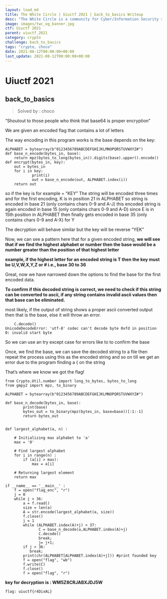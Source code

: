 ```yaml
---
layout: load_md
title: The White Circle | Uiuctf 2021 | back_to_basics Writeup
desc: "The White Circle is a community for Cyber/Information Security students, enthusiasts and professionals. You can discuss anything related to Security, share your knowledge with others, get help when you need it and proceed further in your journey with amazing people from all over the world."
image: images/twc_og_banner.jpg
ctf: Uiuctf 2021
parent: uiuctf_2021
category: crypto
challenge: back_to_basics
tags: "crypto, choco"
date: 2021-08-12T00:00:00+00:00
last_update: 2021-08-12T00:00:00+00:00
---
```


<h1 class="heading card-title white-text">Uiuctf 2021</h1>

## back_to_basics
> Solved by : choco

“Shoutout to those people who think that base64 is proper encryption”

We are given an encoded flag that contains a lot of letters 

The way encoding in this program works is the base depends on the key:

    ALPHABET = bytearray(b"0123456789ABCDEFGHIJKLMNOPQRSTUVWXYZ#")
    def base_n_encode(bytes_in, base):
        return mpz(bytes_to_long(bytes_in)).digits(base).upper().encode()
    def encrypt(bytes_in, key):
        out = bytes_in
        for i in key:
                print(i)
                out = base_n_encode(out, ALPHABET.index(i))
        return out

so if the key is for example = “KEY”
The string will be encoded three times
and for the first encoding, K is in position 21 in ALPHABET so string is encoded in base 21 (only contains chars 0-9 and A-J)
this encoded string is again encoded in base 15 (only contains chars 0-9 and A-D) since E is in 15th position in ALPHABET
then finally gets encoded in base 35 (only contains chars 0-9 and A-X) for Y

The decryption will behave similar but the key will be reverse “YEK”

Now, we can see a pattern here that for a given encoded string, **we will see that if we find the highest alphabet or number then the base would be a number greater than the position of that highest letter**

**example, if the highest letter for an encoded string is T then the key must be U,V,W,X,Y,Z or # i.e., base 30 to 36**

Great, now we have narrowed down the options to find the base for the first encoded data.

**To confirm if this decoded string is correct, we need to check if this string can be converted to ascii, if any string contains invalid ascii values then that base can be eliminated.**

most likely, if the output of string shows a proper ascii converted output then that is the base, else it will throw an error.


        C.decode()
    UnicodeDecodeError: 'utf-8' codec can't decode byte 0xfd in position 0: invalid start byte

So we can use an try except case for errors like to to confirm the base

Once, we find the base, we can save the decoded string to a file then repeat the process using this as the encoded string and so on till we get an error due to the program finding a { on the string

That’s where we know we got the flag!


    from Crypto.Util.number import long_to_bytes, bytes_to_long
    from gmpy2 import mpz, to_binary
    
    ALPHABET = bytearray(b"0123456789ABCDEFGHIJKLMNOPQRSTUVWXYZ#")
    
    def base_n_decode(bytes_in, base):
            print(base)
            bytes_out = to_binary(mpz(bytes_in, base=base))[:1:-1]
            return bytes_out
    
    
    def largest_alphabet(a, n) :
         
        # Initializing max alphabet to 'a'
        max = '0'
     
        # Find largest alphabet
        for i in range(n) :
            if (a[i] > max):
                max = a[i]
     
        # Returning largest element
        return max
    
    if __name__ == '__main__' :
        f = open("flag_enc", "r")
        j = 0
        while j < 36: 
            a = f.read()
            size = len(a)
            A = str.encode(largest_alphabet(a, size))
            f.close()
            j = 1
            while (ALPHABET.index(A)+j) < 37:
                   C = base_n_decode(a,ALPHABET.index(A)+j)
                   C.decode()
                   break;
                   j= j+1;
            if j > 36:
               break;
            print(chr(ALPHABET[ALPHABET.index(A)+j])) #print founded key
            f = open("flag", "wb")
            f.write(C)
            f.close()
            f = open("flag", "r")

**key for decryption is : WM5Z8CRJABXJDJ5W**

```
flag: uiuctf{r4DixAL}
```